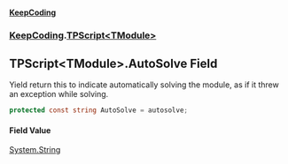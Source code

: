 #### [KeepCoding](index.md 'index')
### [KeepCoding](KeepCoding.md 'KeepCoding').[TPScript&lt;TModule&gt;](KeepCoding_TPScript_TModule_.md 'KeepCoding.TPScript&lt;TModule&gt;')
## TPScript&lt;TModule&gt;.AutoSolve Field
Yield return this to indicate automatically solving the module, as if it threw an exception while solving.  
```csharp
protected const string AutoSolve = autosolve;
```
#### Field Value
[System.String](https://docs.microsoft.com/en-us/dotnet/api/System.String 'System.String')
